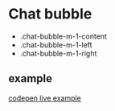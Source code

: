 # Chat bubble

- .chat-bubble-m-1-content
- .chat-bubble-m-1-left
- .chat-bubble-m-1-right

## example

[codepen live example](https://codepen.io/Endwall/details/qBJLaLX)
